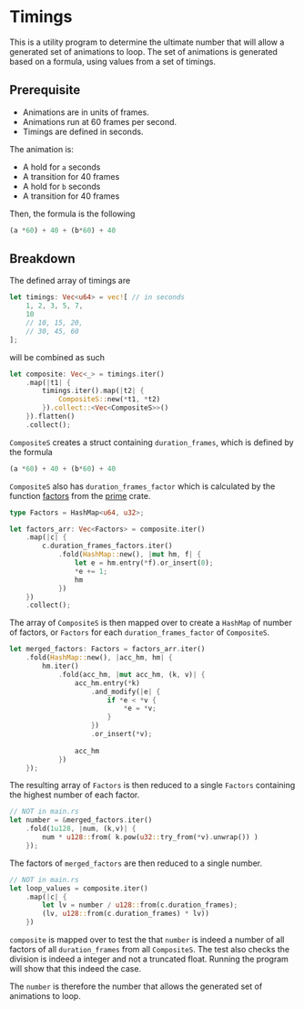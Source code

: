 # Timings

This is a utility program
to determine the ultimate number
that will allow a generated set of animations to loop.
The set of animations is generated based on a formula,
using values from a set of timings.

## Prerequisite

* Animations are in units of frames.
* Animations run at 60 frames per second.
* Timings are defined in seconds.

The animation is:

* A hold for `a` seconds
* A transition for 40 frames
* A hold for `b` seconds
* A transition for 40 frames

Then, the formula is the following

```rust
(a *60) + 40 + (b*60) + 40
```


## Breakdown

The defined array of timings are

```rust
let timings: Vec<u64> = vec![ // in seconds
    1, 2, 3, 5, 7,
    10
    // 10, 15, 20,
    // 30, 45, 60
];
```

will be combined as such

```rust
let composite: Vec<_> = timings.iter()
    .map(|t1| {
        timings.iter().map(|t2| {
            CompositeS::new(*t1, *t2)
        }).collect::<Vec<CompositeS>>()
    }).flatten()
    .collect();
```

`CompositeS` creates a struct containing `duration_frames`,
which is defined by the formula

```rust
(a *60) + 40 + (b*60) + 40
```

`CompositeS` also has `duration_frames_factor`
which is calculated by the function
[factors](http://lostinmyterminal.com/primes/primes/fn.factors.html)
from the [prime](https://github.com/wackywendell/primes) crate.

```rust
type Factors = HashMap<u64, u32>;

let factors_arr: Vec<Factors> = composite.iter()
    .map(|c| {
        c.duration_frames_factors.iter()
            .fold(HashMap::new(), |mut hm, f| {
                let e = hm.entry(*f).or_insert(0);
                *e += 1;
                hm
            })
    })
    .collect();
```

The array of `CompositeS` is then mapped over
to create a `HashMap` of number of factors, or `Factors` for each
`duration_frames_factor` of `CompositeS`.

```rust
let merged_factors: Factors = factors_arr.iter()
    .fold(HashMap::new(), |acc_hm, hm| {
        hm.iter()
            .fold(acc_hm, |mut acc_hm, (k, v)| {
                acc_hm.entry(*k)
                    .and_modify(|e| {
                        if *e < *v {
                            *e = *v;
                        }
                    })
                    .or_insert(*v);
                
                acc_hm
            })
    });
```



The resulting array of `Factors` is then reduced
to a single `Factors` containing the highest number
of each factor.

```rust
// NOT in main.rs
let number = &merged_factors.iter()
    .fold(1u128, |num, (k,v)| {
        num * u128::from( k.pow(u32::try_from(*v).unwrap()) )
    });
```

The factors of `merged_factors` are then reduced
to a single number.

```rust
// NOT in main.rs
let loop_values = composite.iter()
    .map(|c| {
        let lv = number / u128::from(c.duration_frames);
        (lv, u128::from(c.duration_frames) * lv))
    })
```

`composite` is mapped over to test the that `number` is
indeed a number of all factors of all `duration_frames`
from all `CompositeS`.
The test also checks the division is indeed a integer
and not a truncated float.
Running the program will show that this indeed the case.

The `number` is therefore the number that
allows the generated set of animations to loop.
